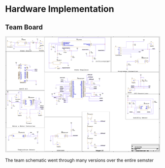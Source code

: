 
# Hardware Implementation

## Team Board
![Team Schematic](FinalSchematic.PNG)

The team schematic went through many versions over the entire semster 
